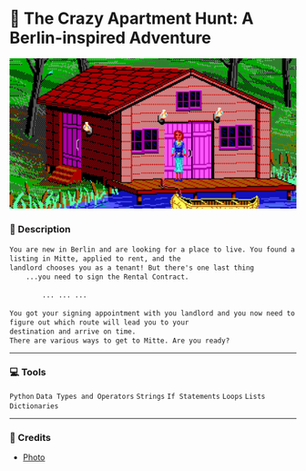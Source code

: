 # :house_with_garden: The Crazy Apartment Hunt: A Berlin-inspired Adventure
![](./images/adv.jpeg)




### :green_book: Description
```
You are new in Berlin and are looking for a place to live. You found a listing in Mitte, applied to rent, and the 
landlord chooses you as a tenant! But there's one last thing
    ...you need to sign the Rental Contract.
    
        ... ... ...
        
You got your signing appointment with you landlord and you now need to figure out which route will lead you to your 
destination and arrive on time.
There are various ways to get to Mitte. Are you ready?
```


---
### :computer: Tools
`Python` `Data Types and Operators` `Strings` `If Statements` `Loops` `Lists` `Dictionaries`


---
### :page_with_curl: Credits
- [Photo](https://www.wired.com/2021/03/geeks-guide-adventure-games/)
